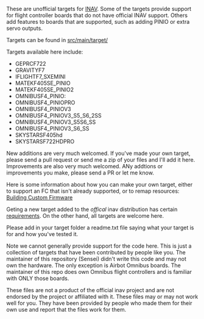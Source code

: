 These are unofficial targets for [INAV](https://github.com/iNavFlight/inav).
Some of the targets provide support for flight controller boards that do not have official INAV support.
Others add features to boards that are supported, such as adding PINIO or extra servo outputs.

Targets can be found in [src/main/target/](src/main/target/)

Targets available here include:

+ GEPRCF722
+ GRAVITYF7
+ IFLIGHTF7_SXEMINI
+ MATEKF405SE_PINIO
+ MATEKF405SE_PINIO2
+ OMNIBUSF4_PINIO:
+ OMNIBUSF4_PINIOPRO
+ OMNIBUSF4_PINIOV3
+ OMNIBUSF4_PINIOV3_S5_S6_2SS
+ OMNIBUSF4_PINIOV3_S5S6_SS
+ OMNIBUSF4_PINIOV3_S6_SS
+ SKYSTARSF405hd
+ SKYSTARSF722HDPRO

New additions are very much welcomed. If you've made your own target, please
send a pull request or send me a zip of your files and I'll add it here.
Improvements are also very much welcomed. ANy addtions or improvements you
make, please send a PR or let me know.

Here is some information about how you can make your own target, either to support
an FC that isn't already supported, or to remap resources:
[Building Custom Firmware](https://github.com/iNavFlight/inav/wiki/Building-custom-firmware)

Geting a new target added to the *offical* inav distribution has certain
[requirements](https://github.com/iNavFlight/inav/blob/master/docs/policies/NEW_HARDWARE_POLICY.md).
On the other hand, all targets are welcome here.

Please add in your target folder a readme.txt file saying what your target is for and how you've tested it.

Note we cannot generally provide support for the code here. This is just a 
collection of targets that have been contributed by people like you. The maintainer
of this repository (Sensei) didn't write this code and may not own the hardware.
The only exception is Airbot Omnibus boards. The maintainer of this repo
does own Omnibus flight controllers and is familiar with ONLY those boards.

These files are not a product of the official inav project and are not endorsed 
by the project or affiliated with it. These files may or may not work well for you.
They have been provided by people who made them for their own use and report that the files work for them.


